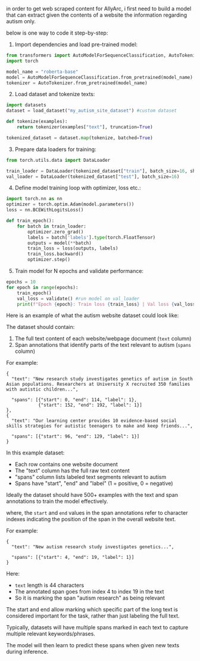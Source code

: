 in order to get web scraped content for AllyArc, i first need to build a model that can extract given the contents of a website the information regarding autism only.

below is one way to code it step-by-step:

1. Import dependencies and load pre-trained model:

```python
from transformers import AutoModelForSequenceClassification, AutoTokenizer
import torch

model_name = "roberta-base"
model = AutoModelForSequenceClassification.from_pretrained(model_name)
tokenizer = AutoTokenizer.from_pretrained(model_name)
```

2. Load dataset and tokenize texts:

```python 
import datasets
dataset = load_dataset("my_autism_site_dataset") #custom dataset 

def tokenize(examples):
    return tokenizer(examples["text"], truncation=True) 

tokenized_dataset = dataset.map(tokenize, batched=True)
```

3. Prepare data loaders for training:

```python
from torch.utils.data import DataLoader

train_loader = DataLoader(tokenized_dataset["train"], batch_size=16, shuffle=True)
val_loader = DataLoader(tokenized_dataset["test"], batch_size=16)
```

4. Define model training loop with optimizer, loss etc.:

```python
import torch.nn as nn
optimizer = torch.optim.Adam(model.parameters())
loss = nn.BCEWithLogitsLoss()

def train_epoch():
    for batch in train_loader:
        optimizer.zero_grad()
        labels = batch['labels'].type(torch.FloatTensor)
        outputs = model(**batch)
        train_loss = loss(outputs, labels)
        train_loss.backward()
        optimizer.step()
```

5. Train model for N epochs and validate performance:

```python
epochs = 10
for epoch in range(epochs):
    train_epoch()
    val_loss = validate() #run model on val_loader
    print(f"Epoch {epoch}: Train loss {train_loss} | Val loss {val_loss}") 
```


Here is an example of what the autism website dataset could look like:

The dataset should contain:

1. The full text content of each website/webpage document (`text` column)
2. Span annotations that identify parts of the text relevant to autism (`spans` column)

For example:

```
{
  "text": "New research study investigates genetics of autism in South Asian populations. Researchers at University X recruited 350 families with autistic children...",
  
  "spans": [{"start": 0, "end": 114, "label": 1}, 
            {"start": 152, "end": 192, "label": 1}] 
},
{
  "text": "Our learning center provides 10 evidence-based social skills strategies for autistic teenagers to make and keep friends...",
   
  "spans": [{"start": 96, "end": 129, "label": 1}]
}
```

In this example dataset:

- Each row contains one website document
- The "text" column has the full raw text content
- "spans" column lists labeled text segments relevant to autism
- Spans have "start", "end" and "label" (1 = positive, 0 = negative)

Ideally the dataset should have 500+ examples with the text and span annotations to train the model effectively.


where, the `start` and `end` values in the span annotations refer to character indexes indicating the position of the span in the overall website text.

For example:

```
{
  "text": "New autism research study investigates genetics...",
  
  "spans": [{"start": 4, "end": 19, "label": 1}]
}
```

Here:

- `text` length is 44 characters
- The annotated span goes from index 4 to index 19 in the text
- So it is marking the span "autism research" as being relevant

The start and end allow marking which specific part of the long text is considered important for the task, rather than just labeling the full text.

Typically, datasets will have multiple spans marked in each text to capture multiple relevant keywords/phrases.

The model will then learn to predict these spans when given new texts during inference.


